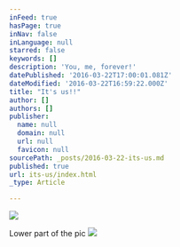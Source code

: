 ```yaml
---
inFeed: true
hasPage: true
inNav: false
inLanguage: null
starred: false
keywords: []
description: 'You, me, forever!'
datePublished: '2016-03-22T17:00:01.081Z'
dateModified: '2016-03-22T16:59:22.000Z'
title: "It's us!!"
author: []
authors: []
publisher:
  name: null
  domain: null
  url: null
  favicon: null
sourcePath: _posts/2016-03-22-its-us.md
published: true
url: its-us/index.html
_type: Article

---
```

![](https://the-grid-user-content.s3-us-west-2.amazonaws.com/7b6d0858-0fe8-45b5-9c4d-1d027db9f7f3.jpg)

Lower part of the pic
![](https://the-grid-user-content.s3-us-west-2.amazonaws.com/616e3aa0-0b0a-4cb6-9664-ae3d4e2118de.jpg)